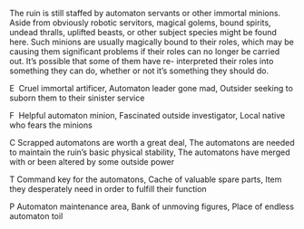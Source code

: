 The ruin is still staffed by automaton servants or other immortal minions. Aside from obviously robotic servitors, magical golems, bound spirits, undead thralls, uplifted beasts, or other subject species might be found here. Such minions are usually magically bound to their roles, which may be causing them significant problems if their roles can no longer be carried out. It’s possible that some of them have re- interpreted their roles into something they can do, whether or not it’s something they should do.

E  Cruel immortal artificer, Automaton leader gone mad, Outsider seeking to suborn them to their sinister service
    
F  Helpful automaton minion, Fascinated outside investigator, Local native who fears the minions
    

C Scrapped automatons are worth a great deal, The automatons are needed to maintain the ruin’s basic physical stability, The automatons have merged with or been altered by some outside power

T Command key for the automatons, Cache of valuable spare parts, Item they desperately need in order to fulfill their function

P Automaton maintenance area, Bank of unmoving figures, Place of endless automaton toil